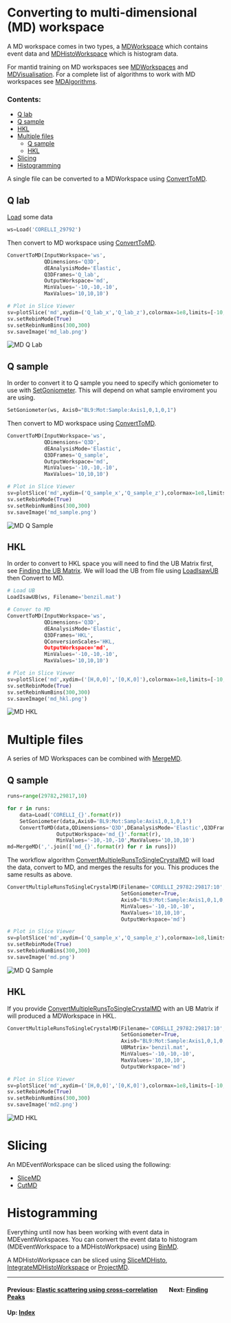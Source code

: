 # Converting to multi-dimensional (MD) workspace

A MD workspace comes in two types, a [MDWorkspace] which contains
event data and [MDHistoWorkspace] which is histogram data.

For mantid training on MD workspaces see [MDWorkspaces] and
[MDVisualisation]. For a complete list of algorithms to work with MD
workspaces see [MDAlgorithms].

### Contents:
* [Q lab](#q-lab)
* [Q sample](#q-sample)
* [HKL](#hkl)
* [Multiple files](#multiple-files)
  * [Q sample](#q-sample-1)
  * [HKL](#hkl-1)
* [Slicing](#slicing)
* [Histogramming](#histogramming)

A single file can be converted to a MDWorkspace using [ConvertToMD].

## Q lab

[Load] some data
```python
ws=Load('CORELLI_29792')
```

Then convert to MD workspace using [ConvertToMD].

```python
ConvertToMD(InputWorkspace='ws',
            QDimensions='Q3D',
            dEAnalysisMode='Elastic',
            Q3DFrames='Q_lab',
            OutputWorkspace='md',
            MinValues='-10,-10,-10',
            MaxValues='10,10,10')

# Plot in Slice Viewer
sv=plotSlice('md',xydim=('Q_lab_x','Q_lab_z'),colormax=1e8,limits=[-10,10,-10,10],colorscalelog=True)
sv.setRebinMode(True)
sv.setRebinNumBins(300,300)
sv.saveImage('md_lab.png')
```

![MD Q Lab](images/md_lab.png)

## Q sample

In order to convert it to Q sample you need to specify which
goniometer to use with [SetGoniometer]. This will depend on what
sample enviroment you are using.

```python
SetGoniometer(ws, Axis0="BL9:Mot:Sample:Axis1,0,1,0,1")
```

Then convert to MD workspace using [ConvertToMD].

```python
ConvertToMD(InputWorkspace='ws',
            QDimensions='Q3D',
            dEAnalysisMode='Elastic',
            Q3DFrames='Q_sample',
            OutputWorkspace='md',
            MinValues='-10,-10,-10',
            MaxValues='10,10,10')

# Plot in Slice Viewer
sv=plotSlice('md',xydim=('Q_sample_x','Q_sample_z'),colormax=1e8,limits=[-10,10,-10,10],colorscalelog=True)
sv.setRebinMode(True)
sv.setRebinNumBins(300,300)
sv.saveImage('md_sample.png')
```

![MD Q Sample](images/md_sample.png)

## HKL

In order to convert to HKL space you will need to find the UB Matrix
first, see [Finding the UB Matrix](ub). We will load the UB from file
using [LoadIsawUB] then Convert to MD.

```python
# Load UB
LoadIsawUB(ws, Filename='benzil.mat')

# Conver to MD
ConvertToMD(InputWorkspace='ws',
            QDimensions='Q3D',
            dEAnalysisMode='Elastic',
            Q3DFrames='HKL',
            QConversionScales='HKL,
            OutputWorkspace='md',
            MinValues='-10,-10,-10',
            MaxValues='10,10,10')

# Plot in Slice Viewer
sv=plotSlice('md',xydim=('[H,0,0]','[0,K,0]'),colormax=1e8,limits=[-10,10,-10,10],colorscalelog=True)
sv.setRebinMode(True)
sv.setRebinNumBins(300,300)
sv.saveImage('md_hkl.png')
```

![MD HKL](images/md_hkl.png)


# Multiple files

A series of MD Workspaces can be combined with [MergeMD].

## Q sample

```python
runs=range(29782,29817,10)

for r in runs:
    data=Load('CORELLI_{}'.format(r))
    SetGoniometer(data,Axis0='BL9:Mot:Sample:Axis1,0,1,0,1')
    ConvertToMD(data,QDimensions='Q3D',DEanalysisMode='Elastic',Q3DFrames='Q_sample',
                OutputWorkspace='md_{}'.format(r),
                MinValues='-10,-10,-10',MaxValues='10,10,10')
md=MergeMD(','.join(['md_{}'.format(r) for r in runs]))
```

The workflow algorithm [ConvertMultipleRunsToSingleCrystalMD] will
load the data, convert to MD, and merges the results for you. This
produces the same results as above.

```python
ConvertMultipleRunsToSingleCrystalMD(Filename='CORELLI_29782:29817:10',
                                     SetGoniometer=True,
                                     Axis0="BL9:Mot:Sample:Axis1,0,1,0,1",
                                     MinValues='-10,-10,-10',
                                     MaxValues='10,10,10',
                                     OutputWorkspace='md')

# Plot in Slice Viewer
sv=plotSlice('md',xydim=('Q_sample_x','Q_sample_z'),colormax=1e8,limits=[-10,10,-10,10],colorscalelog=True)
sv.setRebinMode(True)
sv.setRebinNumBins(300,300)
sv.saveImage('md.png')
```

![MD Q Sample](images/md.png)

## HKL

If you provide [ConvertMultipleRunsToSingleCrystalMD] with an UB
Matrix if will produced a MDWorkspace in HKL.

```python
ConvertMultipleRunsToSingleCrystalMD(Filename='CORELLI_29782:29817:10',
                                     SetGoniometer=True,
                                     Axis0="BL9:Mot:Sample:Axis1,0,1,0,1",
                                     UBMatrix='benzil.mat',
                                     MinValues='-10,-10,-10',
                                     MaxValues='10,10,10',
                                     OutputWorkspace='md')

# Plot in Slice Viewer
sv=plotSlice('md',xydim=('[H,0,0]','[0,K,0]'),colormax=1e8,limits=[-10,10,-10,10],colorscalelog=True)
sv.setRebinMode(True)
sv.setRebinNumBins(300,300)
sv.saveImage('md2.png')
```

![MD HKL](images/md2.png)

# Slicing

An MDEventWorkspace can be sliced using the following:
* [SliceMD]
* [CutMD]


# Histogramming

Everything until now has been working with event data in
MDEventWorkspaces. You can convert the event data to histogram
(MDEventWorkspace to a MDHistoWorkpsace) using [BinMD].

A MDHistoWorkpsace can be sliced using [SliceMDHisto],
[IntegrateMDHistoWorkspace] or [ProjectMD].

* * *
#### Previous: [Elastic scattering using cross-correlation](cc) &nbsp;&nbsp;&nbsp;&nbsp;&nbsp;&nbsp; Next: [Finding Peaks](peaks)
#### Up: [Index](index)


[MDWorkspace]: http://docs.mantidproject.org/nightly/concepts/MDWorkspace.html
[MDHistoWorkspace]: http://docs.mantidproject.org/nightly/concepts/MDHistoWorkspace.html
[ConvertToMD]: http://docs.mantidproject.org/nightly/algorithms/ConvertToMD.html
[Load]: http://docs.mantidproject.org/nightly/algorithms/Load.html
[SetGoniometer]: http://docs.mantidproject.org/nightly/algorithms/SetGoniometer.html
[LoadIsawUB]: http://docs.mantidproject.org/nightly/algorithms/LoadIsawUB.html
[MergeMD]: http://docs.mantidproject.org/nightly/algorithms/MergeMD.html
[ConvertMultipleRunsToSingleCrystalMD]: http://docs.mantidproject.org/nightly/algorithms/ConvertMultipleRunsToSingleCrystalMD.html
[SliceMD]: http://docs.mantidproject.org/nightly/algorithms/SliceMD.html
[CutMD]: http://docs.mantidproject.org/nightly/algorithms/CutMD.html
[SliceMDHisto]: http://docs.mantidproject.org/nightly/algorithms/SliceMDHisto.html
[IntegrateMDHistoWorkspace]: http://docs.mantidproject.org/nightly/algorithms/IntegrateMDHistoWorkspace.html
[ProjectMD]: http://docs.mantidproject.org/nightly/algorithms/ProjectMD.html
[BinMD]: http://docs.mantidproject.org/nightly/algorithms/BinMD.html
[MDWorkspaces]: http://www.mantidproject.org/MBC_MDWorkspaces
[MDVisualisation]: http://www.mantidproject.org/MBC_MDVisualisation
[MDAlgorithms]: http://docs.mantidproject.org/nightly/algorithms/categories/MDAlgorithms.html
